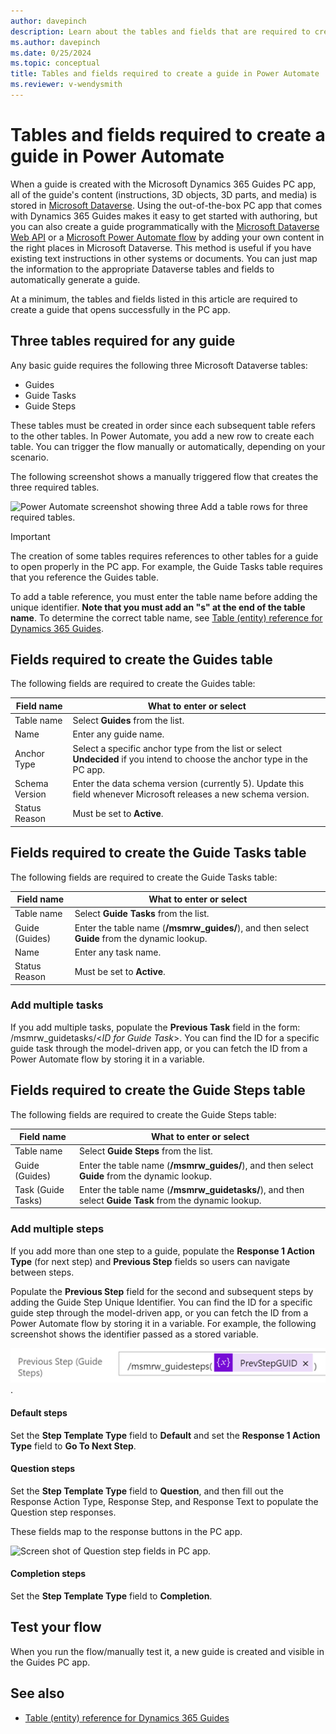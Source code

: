 ```yaml
---
author: davepinch
description: Learn about the tables and fields that are required to create a guide (in Microsoft Dynamics 365 Guides) using Microsoft Power Automate.
ms.author: davepinch
ms.date: 0/25/2024
ms.topic: conceptual
title: Tables and fields required to create a guide in Power Automate
ms.reviewer: v-wendysmith
---
```


# Tables and fields required to create a guide in Power Automate

When a guide is created with the Microsoft Dynamics 365 Guides PC app, all of the guide's content (instructions, 3D objects, 3D parts, and media) is stored in [Microsoft Dataverse](/powerapps/maker/data-platform/data-platform-intro). Using the out-of-the-box PC app that comes with Dynamics 365 Guides makes it easy to get started with authoring, but you can also create a guide programmatically with the [Microsoft Dataverse Web API](/powerapps/developer/data-platform/webapi/overview) or a [Microsoft Power Automate flow](/power-automate/getting-started#create-your-first-flow) by adding your own content in the right places in Microsoft Dataverse. This method is useful if you have existing text instructions in other systems or documents. You can just map the information to the appropriate Dataverse tables and fields to automatically generate a guide.

At a minimum, the tables and fields listed in this article are required to create a guide that opens successfully in the PC app.

## Three tables required for any guide

Any basic guide requires the following three Microsoft Dataverse tables:

- Guides
- Guide Tasks
- Guide Steps

These tables must be created in order since each subsequent table refers to the other tables. In Power Automate, you add a new row to create each table. You can trigger the flow manually or automatically, depending on your scenario.

The following screenshot shows a manually triggered flow that creates the three required tables.

![Power Automate screenshot showing three Add a table rows for three required tables.](media/power-automate-create-tables.PNG "Power Automate screenshot showing three Add a table rows for three required tables")

> [!IMPORTANT]
> The creation of some tables requires references to other tables for a guide to open properly in the PC app. For example, the Guide Tasks table requires that you reference the Guides table.
>
> To add a table reference, you must enter the table name before adding the unique identifier. **Note that you must add an "s" at the end of the table name**. To determine the correct table name, see [Table (entity) reference for Dynamics 365 Guides](developer-entity-reference.md).

## Fields required to create the Guides table

The following fields are required to create the Guides table:

|Field name|What to enter or select|
|-------------------------------|-------------------------------------------------|
|Table name|Select **Guides** from the list.|
|Name|Enter any guide name.|
|Anchor Type|Select a specific anchor type from the list or select **Undecided** if you intend to choose the anchor type in the PC app.|
|Schema Version|Enter the data schema version (currently 5). Update this field whenever Microsoft releases a new schema version.
|Status Reason|Must be set to **Active**.|

## Fields required to create the Guide Tasks table

The following fields are required to create the Guide Tasks table:

|Field name|What to enter or select|
|-------------------------------|-------------------------------------------------|
|Table name|Select **Guide Tasks** from the list.|
|Guide (Guides)|Enter the table name (**/msmrw_guides/**), and then select **Guide** from the dynamic lookup.|
|Name|Enter any task name.|
|Status Reason|Must be set to **Active**.|

### Add multiple tasks

If you add multiple tasks, populate the **Previous Task** field in the form: /msmrw_guidetasks/<*ID for Guide Task*>. You can find the ID for a specific guide task through the model-driven app, or you can fetch the ID from a Power Automate flow by storing it in a variable.

## Fields required to create the Guide Steps table

The following fields are required to create the Guide Steps table:

|Field name|What to enter or select|
|-------------------------------|-------------------------------------------------|
|Table name|Select **Guide Steps** from the list.|
|Guide (Guides)|Enter the table name (**/msmrw_guides/**), and then select **Guide** from the dynamic lookup.|
|Task (Guide Tasks)|Enter the table name (**/msmrw_guidetasks/**), and then select **Guide Task** from the dynamic lookup.|

### Add multiple steps

If you add more than one step to a guide, populate the **Response 1 Action Type** (for next step) and **Previous Step** fields so users can navigate between steps.

Populate the **Previous Step** field for the second and subsequent steps by adding the Guide Step Unique Identifier. You can find the ID for a specific guide step through the model-driven app, or you can fetch the ID from a Power Automate flow by storing it in a variable. For example, the following screenshot shows the identifier passed as a stored variable. 

![Screen shot of Previous step field.](media/previous-step-field.PNG "Screen shot of Previous step field]").  

#### Default steps

Set the **Step Template Type** field to **Default** and set the **Response 1 Action Type** field to **Go To Next Step**.

#### Question steps

Set the **Step Template Type** field to **Question**, and then fill out the Response Action Type, Response Step, and Response Text to populate the Question step responses.

These fields map to the response buttons in the PC app. 

![Screen shot of Question step fields in PC app.](media/question-step-fields-pc-app.PNG "Screen shot of Question step fields in PC app]")

#### Completion steps

Set the **Step Template Type** field to **Completion**.

## Test your flow

When you run the flow/manually test it, a new guide is created and visible in the Guides PC app. 

## See also

- [Table (entity) reference for Dynamics 365 Guides](developer-entity-reference.md)